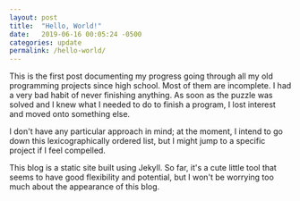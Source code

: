 ```yaml
---
layout: post
title:  "Hello, World!"
date:   2019-06-16 00:05:24 -0500
categories: update
permalink: /hello-world/
---
```


This is the first post documenting my progress going through all my old
programming projects since high school. Most of them are incomplete. I had a
very bad habit of never finishing anything. As soon as the puzzle was solved and
I knew what I needed to do to finish a program, I lost interest and moved onto
something else.

I don't have any particular approach in mind; at the moment, I intend to go down
this lexicographically ordered list, but I might jump to a specific project if
I feel compelled.

This blog is a static site built using Jekyll. So far, it's a cute little tool
that seems to have good flexibility and potential, but I won't be worrying too
much about the appearance of this blog.
